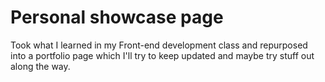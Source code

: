 # Personal showcase page

Took what I learned in my Front-end development class and repurposed into a portfolio page
which I'll try to keep updated and maybe try stuff out along the way.
